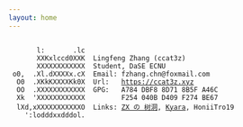 ```yaml
---
layout: home
---
```


<pre class="highlight">
<code>
 <span class="c1">      l:       .lc</span>
 <span class="c1">      XXKxlccd0XXK</span>  <span class="kt">Lingfeng Zhang (ccat3z)</span>
 <span class="c1">      XXXXXXXXXXXX</span>  <span class="kt">Student, DaSE ECNU</span>
 <span class="c1">o0,  .Xl.dXXXXx.cX</span>  <span class="kt">Email</span>: fzhang.chn@foxmail.com
 <span class="c1"> O0  .XKkKXXXXKk0X</span>  <span class="kt">Url</span>:   <a href="https://ccat3z.xyz">https://ccat3z.xyz</a>
 <span class="c1"> OO  .XXXXXXXXXXXX</span>  <span class="kt">GPG</span>:   <div style="display: inline-block;vertical-align: top;height: 0;">A784 DBF8 8D71 8B5F A46C <br/>F254 040B D409 F274 BE67</div>
 <span class="c1"> Xk  'XXXXXXXXXXXX</span>     
 <span class="c1"> lXd,xXXXXXXXXXXXO</span>  <span class="kt">Links</span>: <a href="https://zhangxuzone.com/">ZX の 树洞</a>, <a href="https://www.cnblogs.com/k-young/">Kyara</a>, <a herf="https://huiddongzhang.wixsite.com/website">HoniiTro19</a>
 <span class="c1">   ':lodddxxdddol.</span>
</code>
</pre>
